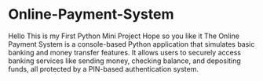 # Online-Payment-System
Hello This is my First Python Mini Project Hope so you like it
The Online Payment System is a console-based Python application that simulates basic banking and money transfer features. It allows users to securely access banking services like sending money, checking balance, and depositing funds, all protected by a PIN-based authentication system.
